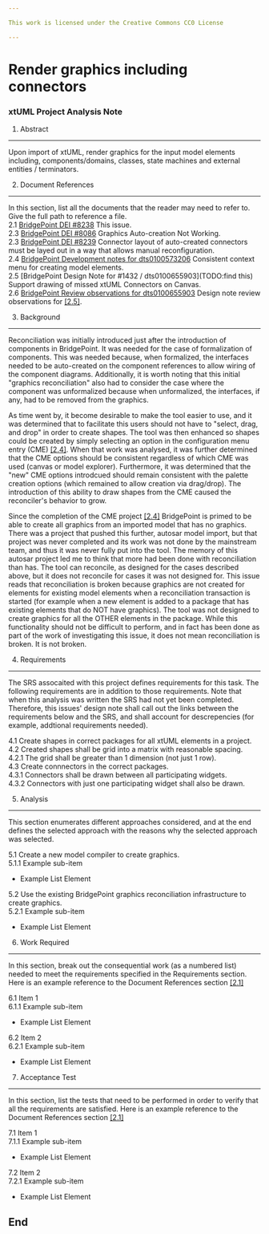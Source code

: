 ```yaml
---

This work is licensed under the Creative Commons CC0 License

---
```


# Render graphics including connectors
### xtUML Project Analysis Note

1. Abstract
-----------
Upon import of xtUML, render graphics for the input model elements including, components/domains, classes, state machines and external entities / terminators.

2. Document References
----------------------
In this section, list all the documents that the reader may need to refer to.
Give the full path to reference a file.  
<a id="2.1"></a>2.1 [BridgePoint DEI #8238](https://support.onefact.net/redmine/issues/8238) This issue.  
<a id="2.2"></a>2.3 [BridgePoint DEI #8086](https://support.onefact.net/redmine/issues/8086) Graphics Auto-creation Not Working.  
<a id="2.3"></a>2.3 [BridgePoint DEI #8239](https://support.onefact.net/redmine/issues/TODO) Connector layout of auto-created connectors must be layed out in a way that allows manual reconfiguration.  
<a id="2.4"></a>2.4 [BridgePoint Development notes for  dts0100573206](https://github.com/xtuml/internal/tree/71c842bdcd937f946f977d529dc90e0f9a5f2486/Documentation_archive/20100712/technical/notes/dts0100573206) Consistent context menu for creating model elements.  
<a id="2.5"></a>2.5 [BridgePoint Design Note for #1432 / dts0100655903](TODO:find this) Support drawing of missed xtUML Connectors on Canvas.  
<a id="2.6"></a>2.6 [BridgePoint Review observations for dts0100655903](https://support.onefact.net/redmine/issues/8238) Design note review observations for [[2.5]](#2.5).  

3. Background
-------------
Reconciliation was initially introduced just after the introduction of components in BridgePoint. 
It was needed for the case of formalization of components. This was needed because, when formalized, 
the interfaces needed to be auto-created on the component references to allow wiring of the component diagrams. 
Additionally, it is worth noting that this initial "graphics reconciliation" also had to consider the case where the component was unformalized because when unformalized, the interfaces, if any, had to be removed from the 
graphics.

As time went by, it become desirable to make the tool easier to use, and it was determined that to 
facilitate this users should not have to "select, drag, and drop" in order to create shapes. The tool was 
then enhanced so shapes could be created by simply selecting an option in the configuration menu entry (CME) [[2.4]](#2.4). 
When that work was analysed, it was further determined that the CME options should be consistent regardless of which 
CME was used (canvas or model explorer). Furthermore, it was determined that the "new" CME options introdcued should 
remain consistent with the palette creation options (which remained to allow creation via drag/drop). The introduction of this ability to draw shapes from the CME caused the reconciler's behavior to grow.

Since the completion of the CME project [[2.4]](#2.4) BridgePoint is primed to be able to create all graphics from an imported model that has no graphics. There was a project that pushed this further, autosar model import, but that project was never completed and its work was not done by the mainstream team, and thus it was never fully put into the tool. The memory 
of this autosar project led me to think that more had been done with reconciliation than has. The tool can reconcile, 
as designed for the cases described above, but it does not reconcile for cases it was not designed for. This issue 
reads that reconciliation is broken because graphics are not created for elements for existing model elements when a 
reconciliation transaction is started (for example when a new element is added to a package that has existing elements 
that do NOT have graphics). The tool was not designed to create graphics for all the OTHER elements in the package. While 
this functionality should not be difficult to perform, and in fact has been done as part of the work of investigating this 
issue, it does not mean reconciliation is broken. It is not broken.

4. Requirements
---------------
The SRS assocaited with this project defines requirements for this task. The following requirements are in 
addition to those requirements. Note that when this analysis was written the SRS had not yet been completed. Therefore, this 
issues' design note shall call out the links between the requirements below and the SRS, and shall account for descrepencies 
(for example, addtional requirements needed).

4.1 Create shapes in correct packages for all xtUML elements in a project.  
4.2 Created shapes shall be grid into a matrix with reasonable spacing.  
4.2.1 The grid shall be greater than 1 dimension (not just 1 row).  
4.3 Create connnectors in the correct packages.  
4.3.1 Connectors shall be drawn between all participating widgets.  
4.3.2 Connectors with just one participating widget shall also be drawn.  


5. Analysis
-----------
This section enumerates different approaches considered, and at the end defines the selected 
approach with the reasons why the selected approach was selected.  

5.1 Create a new model compiler to create graphics.  
5.1.1 Example sub-item
* Example List Element

5.2 Use the existing BridgePoint graphics reconciliation infrastructure to create graphics.  
5.2.1 Example sub-item
* Example List Element

6. Work Required
----------------
In this section, break out the consequential work (as a numbered list) needed
to meet the requirements specified in the Requirements section. Here is an example reference to the Document References section [[2.1]](#2.1)

6.1 Item 1  
6.1.1 Example sub-item
* Example List Element

6.2 Item 2  
6.2.1 Example sub-item
* Example List Element

7. Acceptance Test
------------------
In this section, list the tests that need to be performed in order to
verify that all the requirements are satisfied. Here is an example reference to the Document References section [[2.1]](#2.1)

7.1 Item 1  
7.1.1 Example sub-item
* Example List Element

7.2 Item 2  
7.2.1 Example sub-item
* Example List Element

End
---


